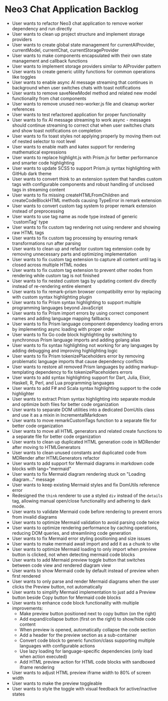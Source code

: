 # Neo3 Chat Application Backlog

- User wants to refactor Neo3 chat application to remove worker dependency and run directly
- User wants to clean up project structure and implement storage providers
- User wants to create global state management for currentAIProvider, currentModel, currentChat, currentStorageProvider
- User wants to make components encapsulated with their own state management and callback functions
- User wants to implement storage providers similar to AIProvider pattern
- User wants to create generic utility functions for common operations like toggles
- User wants to enable async AI message streaming that continues in background when user switches chats with toast notifications
- User wants to remove saveNewModel method and related new model functionality from chat components
- User wants to remove unused neo-worker.js file and cleanup worker references
- User wants to test refactored application for proper functionality
- User wants to fix AI message streaming to work async - messages should continue streaming to correct chat when user switches chats and show toast notifications on completion
- User wants to fix toast styles not applying properly by moving them out of nested selector to root level
- User wants to enable math and katex support for rendering mathematical expressions
- User wants to replace highlight.js with Prism.js for better performance and smarter code highlighting
- User wants to update SCSS to support Prism.js syntax highlighting with GitHub dark theme
- User wants to convert think to an extension system that handles custom tags with configurable components and robust handling of unclosed tags in streaming content
- User wants to fix missing createHTMLFromChildren and createCodeBlockHTML methods causing TypeError in remark extension
- User wants to convert custom tag system to proper remark extension instead of preprocessing
- User wants to use tag name as node type instead of generic 'customTag' type
- User wants to fix custom tag rendering not using renderer and showing raw HTML tags
- User wants to fix custom tag processing by ensuring remark transformations run after parsing
- User wants to clean up and refactor custom tag extension code by removing unnecessary parts and optimizing implementation
- User wants to fix custom tag extension to capture all content until tag is closed across multiple HTML nodes
- User wants to fix custom tag extension to prevent other nodes from rendering while custom tag is not finished
- User wants to fix nested custom tags by updating content div directly instead of re-rendering entire element
- User wants to fix remark-prism browser compatibility error by replacing with custom syntax highlighting plugin
- User wants to fix Prism syntax highlighting to support multiple programming languages beyond JavaScript
- User wants to fix Prism import errors by using correct component names and adding language mapping fallbacks
- User wants to fix Prism language component dependency loading errors by implementing async loading with proper order
- User wants to fix Go code block highlighting by switching to synchronous Prism language imports and adding golang alias
- User wants to fix syntax highlighting not working for any languages by adding debugging and improving highlighting logic
- User wants to fix Prism tokenizePlaceholders error by removing problematic language imports that cause dependency conflicts
- User wants to restore all removed Prism languages by adding markup-templating dependency to fix tokenizePlaceholders errors
- User wants to add syntax highlighting support for Dart, Julia, Elixir, Haskell, R, Perl, and Lua programming languages
- User wants to add F# and Scala syntax highlighting support to the code highlighter
- User wants to extract Prism syntax highlighting into separate module and optimize both files for better code organization
- User wants to separate DOM utilities into a dedicated DomUtils class and use it as a mixin in IncrementalMarkdown
- User wants to move remarkCustomTags function to a separate file for better code organization
- User wants to move all HTML generators and related create functions to a separate file for better code organization
- User wants to clean up duplicated HTML generation code in MDRender after moving to HTMLGenerators
- User wants to clean unused constants and duplicated code from MDRender after HTMLGenerators refactor
- User wants to add support for Mermaid diagrams in markdown code blocks with lang="mermaid"
- User wants to fix Mermaid diagram rendering stuck on "Loading diagram..." message
- User wants to keep existing Mermaid styles and fix DomUtils reference error
- Redesigned the `think` renderer to use a styled `div` instead of the `details` tag, allowing manual open/close functionality and adhering to dark mode.
- User wants to validate Mermaid code before rendering to prevent errors from invalid diagrams
- User wants to optimize Mermaid validation to avoid parsing code twice
- User wants to optimize rendering performance by caching operations, reducing DOM queries, and streamlining code generation
- User wants to fix Mermaid error styling positioning and size issues
- User wants to make mermaid await import and add it as a chunk to vite
- User wants to optimize Mermaid loading to only import when preview button is clicked, not when detecting mermaid code blocks
- User wants to add Mermaid preview toggle button that switches between code view and rendered diagram view
- User wants to show Mermaid code by default instead of preview when first rendered
- User wants to only parse and render Mermaid diagrams when the user clicks the Preview button, not automatically
- User wants to simplify Mermaid implementation to just add a Preview button beside Copy button for Mermaid code blocks
- User wants to enhance code block functionality with multiple improvements:
  - Make preview button positioned next to copy button (on the right)
  - Add expand/collapse button (first on the right) to show/hide code content
  - When preview is opened, automatically collapse the code section
  - Add a header for the preview section as a sub-container
  - Convert code block to generic function/class supporting multiple languages with configurable actions
  - Use lazy loading for language-specific dependencies (only load when action executed)
  - Add HTML preview action for HTML code blocks with sandboxed iframe rendering
- User wants to adjust HTML preview iframe width to 80% of screen width
- User wants to make the preview toggleable
- User wants to style the toggle with visual feedback for active/inactive states
